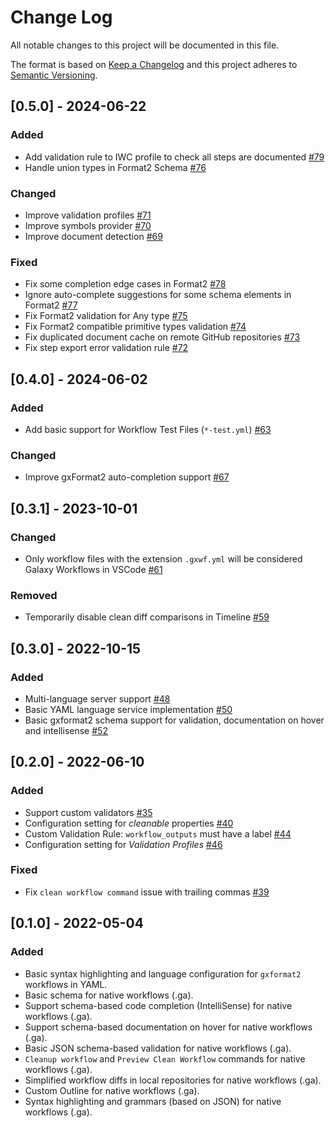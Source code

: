 # Change Log

All notable changes to this project will be documented in this file.

The format is based on [Keep a Changelog](http://keepachangelog.com/) and this project adheres to [Semantic Versioning](http://semver.org/).

## [0.5.0] - 2024-06-22

### Added

- Add validation rule to IWC profile to check all steps are documented [#79](https://github.com/davelopez/galaxy-workflows-vscode/pull/79)
- Handle union types in Format2 Schema [#76](https://github.com/davelopez/galaxy-workflows-vscode/pull/76)

### Changed

- Improve validation profiles [#71](https://github.com/davelopez/galaxy-workflows-vscode/pull/71)
- Improve symbols provider [#70](https://github.com/davelopez/galaxy-workflows-vscode/pull/70)
- Improve document detection [#69](https://github.com/davelopez/galaxy-workflows-vscode/pull/69)

### Fixed

- Fix some completion edge cases in Format2 [#78](https://github.com/davelopez/galaxy-workflows-vscode/pull/78)
- Ignore auto-complete suggestions for some schema elements in Format2 [#77](https://github.com/davelopez/galaxy-workflows-vscode/pull/77)
- Fix Format2 validation for Any type [#75](https://github.com/davelopez/galaxy-workflows-vscode/pull/75)
- Fix Format2 compatible primitive types validation [#74](https://github.com/davelopez/galaxy-workflows-vscode/pull/74)
- Fix duplicated document cache on remote GitHub repositories [#73](https://github.com/davelopez/galaxy-workflows-vscode/pull/73)
- Fix step export error validation rule [#72](https://github.com/davelopez/galaxy-workflows-vscode/pull/72)

## [0.4.0] - 2024-06-02

### Added

- Add basic support for Workflow Test Files (`*-test.yml`) [#63](https://github.com/davelopez/galaxy-workflows-vscode/pull/63)

### Changed

- Improve gxFormat2 auto-completion support [#67](https://github.com/davelopez/galaxy-workflows-vscode/pull/67)

## [0.3.1] - 2023-10-01

### Changed

- Only workflow files with the extension `.gxwf.yml` will be considered Galaxy Workflows in VSCode [#61](https://github.com/davelopez/galaxy-workflows-vscode/pull/61)

### Removed

- Temporarily disable clean diff comparisons in Timeline [#59](https://github.com/davelopez/galaxy-workflows-vscode/pull/59)

## [0.3.0] - 2022-10-15

### Added

- Multi-language server support [#48](https://github.com/davelopez/galaxy-workflows-vscode/pull/48)
- Basic YAML language service implementation [#50](https://github.com/davelopez/galaxy-workflows-vscode/pull/50)
- Basic gxformat2 schema support for validation, documentation on hover and intellisense [#52](https://github.com/davelopez/galaxy-workflows-vscode/pull/52)

## [0.2.0] - 2022-06-10

### Added

- Support custom validators [#35](https://github.com/davelopez/galaxy-workflows-vscode/pull/35)
- Configuration setting for _cleanable_ properties [#40](https://github.com/davelopez/galaxy-workflows-vscode/pull/40)
- Custom Validation Rule: `workflow_outputs` must have a label [#44](https://github.com/davelopez/galaxy-workflows-vscode/pull/44)
- Configuration setting for _Validation Profiles_ [#46](https://github.com/davelopez/galaxy-workflows-vscode/pull/46)

### Fixed

- Fix `clean workflow command` issue with trailing commas [#39](https://github.com/davelopez/galaxy-workflows-vscode/pull/39)

## [0.1.0] - 2022-05-04

### Added

- Basic syntax highlighting and language configuration for `gxformat2` workflows in YAML.
- Basic schema for native workflows (.ga).
- Support schema-based code completion (IntelliSense) for native workflows (.ga).
- Support schema-based documentation on hover for native workflows (.ga).
- Basic JSON schema-based validation for native workflows (.ga).
- `Cleanup workflow` and `Preview Clean Workflow` commands for native workflows (.ga).
- Simplified workflow diffs in local repositories for native workflows (.ga).
- Custom Outline for native workflows (.ga).
- Syntax highlighting and grammars (based on JSON) for native workflows (.ga).

